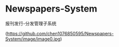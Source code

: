 # Newspapers-System
报刊发行-分发管理子系统
 
(https://github.com/chen1076850595/Newspapers-System/image/image0.jpg)
 
 
 
 
 
 

